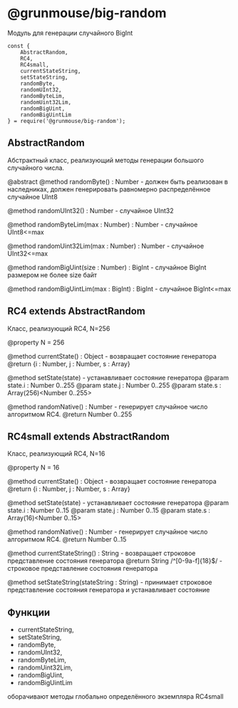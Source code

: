 # @grunmouse/big-random

Модуль для генерации случайного BigInt
```
const {
	AbstractRandom,
	RC4,
	RC4small,
	currentStateString,
	setStateString,
	randomByte,
	randomUInt32,
	randomByteLim,
	randomUint32Lim,
	randomBigUint,
	randomBigUintLim
} = require('@grunmouse/big-random');
```

## AbstractRandom

Абстрактный класс, реализующий методы генерации большого случайного числа.

@abstract @method randomByte() : Number - должен быть реализован в наследниках, должен генерировать равномерно распределённое случайное UInt8

@method randomUInt32() : Number - случайное UInt32

@method randomByteLim(max : Number) : Number - случайное UInt8<=max

@method randomUint32Lim(max : Number) : Number - случайное UInt32<=max

@method randomBigUint(size : Number) : BigInt - случайное BigInt размером не более size байт

@method randomBigUintLim(max : BigInt) : BigInt - случайное BigInt<=max



## RC4 extends AbstractRandom

Класс, реализующий RC4, N=256

@property N = 256

@method currentState() : Object - возвращает состояние генератора
@return {i : Number, j : Number, s : Array<Number>}
	
@method setState(state) - устанавливает состояние генератора
@param state.i : Number 0..255
@param state.j : Number 0..255
@param state.s : Array(256)<Number 0..255>
	
@method randomNative() : Number - генерирует случайное число алгоритмом RC4.
@return Number 0..255

## RC4small extends AbstractRandom

Класс, реализующий RC4, N=16

@property N = 16

@method currentState() : Object - возвращает состояние генератора
@return {i : Number, j : Number, s : Array<Number>}
	
@method setState(state) - устанавливает состояние генератора
@param state.i : Number 0..15
@param state.j : Number 0..15
@param state.s : Array(16)<Number 0..15>
	
@method randomNative() : Number - генерирует случайное число алгоритмом RC4.
@return Number 0..15

@method currentStateString() : String - возвращает строковое представление состояния генератора
@return String /^[0-9a-f]{18}$/ - строковое представление состояния генератора

@method setStateString(stateString : String) - принимает строковое представление состояния генератора и устанавливает состояние

## Функции

* currentStateString,
* setStateString,
* randomByte,
* randomUInt32,
* randomByteLim,
* randomUint32Lim,
* randomBigUint,
* randomBigUintLim

оборачивают методы глобально определённого экземпляра RC4small